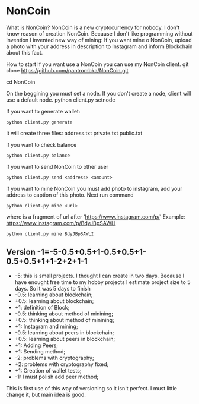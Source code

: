 # NonCoin

What is NonCoin?
NonCoin is a new cryptocurrency for nobody. 
I don't know reason of creation NonCoin.
Because I don't like programming without invention I invented new way of mining: If you want mine o NonCoin, upload a photo with 
your address in description to Instagram and inform Blockchain about this fact.

How to start
If you want use a NonCoin you can use my NonCoin client.
git clone https://github.com/pantrombka/NonCoin.git

cd NonCoin

On the beggining you must set a node. If you don't create a node, client will use a default node.
python client.py setnode <url>

If you want to generate wallet:
```
python client.py generate
```
It will create three files:
address.txt
private.txt
public.txt

if you want to check balance
```
python client.py balance
```
if you want to send NonCoin to other user
```
python client.py send <address> <amount>
```

if you want to mine  NonCoin you must add photo to instagram, add your address to caption of this photo. Next run command
```
python client.py mine <url>
```
where <url> is a fragment of url after 'https://www.instagram.com/p/'
Example: https://www.instagram.com/p/BdyJBpSAWLI
```
python client.py mine BdyJBpSAWLI
```

Version -1=-5-0.5+0.5+1-0.5+0.5+1-0.5+0.5+1+1-2+2+1-1
--------------------------------------------------
- -5: this is small projects. I thought I can create in two days. Because I have enought free time to my hobby projects I estimate project size to 5 days. So it was 5 days to finish
- -0.5: learning about blockchain;
- +0.5: learning about blockchain;
- +1: definition of Block;
- -0.5: thinking about method of minining;
- +0.5: thinking about method of minining;
- +1: Instagram and mining;
- -0.5: learning about peers in blockchain;
- +0.5: learning about peers in blockchain;
- +1: Adding Peers;
- +1: Sending method;
- -2: problems with cryptography;
- +2: problems with cryptography fixed;
- +1: Creation of wallet tests;
- -1: I must polish add peer method;

This is first use of this way of versioning so it isn't perfect. I must little change it, but main idea is good. 

